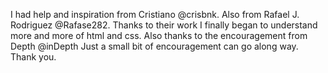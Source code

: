 I had help and inspiration from Cristiano @crisbnk.
Also from Rafael J. Rodriguez @Rafase282.
Thanks to their work I finally began to understand more and more of html and css.
Also thanks to the encouragement from  Depth @inDepth
Just a small bit of encouragement can go along way. Thank you.